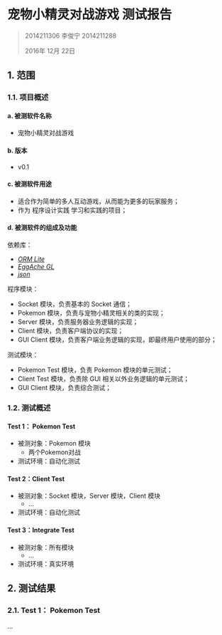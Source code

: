 ﻿# 宠物小精灵对战游戏 测试报告

> 2014211306 李俊宁 2014211288
>
> 2016年 12月 22日

## 1. 范围

### 1.1. 项目概述

#### a. 被测软件名称

- 宠物小精灵对战游戏

#### b. 版本

- v0.1

#### c. 被测软件用途

- 适合作为简单的多人互动游戏，从而能为更多的玩家服务；
- 作为 程序设计实践 学习和实践的项目；

#### d. 被测软件的组成及功能

依赖库：

- *[ORM Lite](https://github.com/BOT-Man-JL/ORM-Lite)*
- *[EggAche GL](https://github.com/BOT-Man-JL/EggAche-GL)*
- *[json](https://github.com/nlohmann/json)*

程序模块：

- Socket 模块，负责基本的 Socket 通信；
- Pokemon 模块，负责与宠物小精灵相关的类的实现；
- Server 模块，负责服务器业务逻辑的实现；
- Client 模块，负责客户端协议的实现；
- GUI Client 模块，负责客户端业务逻辑的实现，即最终用户使用的部分；

测试模块：

- Pokemon Test 模块，负责 Pokemon 模块的单元测试；
- Client Test 模块，负责除 GUI 相关以外业务逻辑的单元测试；
- GUI Client 模块，负责综合测试；

### 1.2. 测试概述

#### Test 1： Pokemon Test

- 被测对象：Pokemon 模块
  - 两个Pokemon对战
- 测试环境：自动化测试

#### Test 2：Client Test

- 被测对象：Socket 模块，Server 模块，Client 模块
  - ...
- 测试环境：自动化测试

#### Test 3：Integrate Test

- 被测对象：所有模块
  - ...
- 测试环境：真实环境

## 2. 测试结果

### 2.1. Test 1： Pokemon Test

...